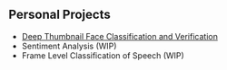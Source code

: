 ## Personal Projects

- [Deep Thumbnail Face Classification and Verification](https://github.com/roycechan/portfolio/tree/master/Face%20Classification%20and%20Verification%20with%20Thumbnail%20Images) 
- Sentiment Analysis (WIP)
- Frame Level Classification of Speech (WIP)


